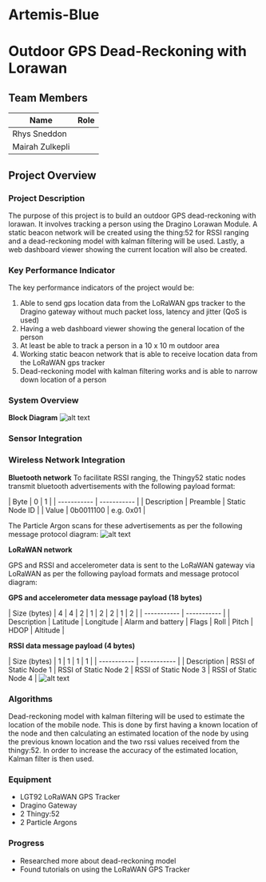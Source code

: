 # Artemis-Blue

# Outdoor GPS Dead-Reckoning with Lorawan

## Team Members

| Name | Role |
| ----------- | ----------- |
| Rhys Sneddon |  |
| Mairah Zulkepli |  |

## Project Overview
### Project Description
The purpose of this project is to build an outdoor GPS dead-reckoning with lorawan. It involves tracking a person using the Dragino Lorawan Module. A static beacon network will be created using the thing:52 for RSSI ranging and a dead-reckoning model with kalman filtering will be used. Lastly, a web dashboard viewer showing the current location will also be created. 

### Key Performance Indicator
The key performance indicators of the project would be:
1. Able to send gps location data from the LoRaWAN gps tracker to the Dragino gateway without much packet loss, latency and jitter (QoS is used)
2. Having a web dashboard viewer showing the general location of the person
3. At least be able to track a person in a 10 x 10 m outdoor area
4. Working static beacon network that is able to receive location data from the LoRaWAN gps tracker
5. Dead-reckoning model with kalman filtering works and is able to narrow down location of a person

### System Overview
**Block Diagram**
![alt text](image.jpg)

### Sensor Integration

### Wireless Network Integration
**Bluetooth network**
To facilitate RSSI ranging, the Thingy52 static nodes transmit bluetooth advertisements with the following payload format:

| Byte | 0 | 1 |
| ----------- | ----------- |
| Description | Preamble | Static Node ID |
| Value | 0b0011100 | e.g. 0x01 |

The Particle Argon scans for these advertisements as per the following message protocol diagram:
![alt text](image.jpg)

**LoRaWAN network**

GPS and RSSI and accelerometer data is sent to the LoRaWAN gateway via LoRaWAN as per the following payload formats and message protocol diagram:

**GPS and accelerometer data message payload (18 bytes)**

| Size (bytes) | 4 | 4 | 2 | 1 | 2 | 2 | 1 | 2 | 
| ----------- | ----------- |
| Description | Latitude | Longitude | Alarm and battery | Flags | Roll | Pitch | HDOP | Altitude |

**RSSI data message payload (4 bytes)**

| Size (bytes) | 1 | 1 | 1 | 1 |
| ----------- | ----------- |
| Description | RSSI of Static Node 1 | RSSI of Static Node 2 | RSSI of Static Node 3 | RSSI of Static Node 4 | 
![alt text](image.jpg)

### Algorithms
Dead-reckoning model with kalman filtering will be used to estimate the location of the mobile node. This is done by first having a known location of the node and then calculating an estimated location of the node by using the previous known location and the two rssi values received from the thingy:52. In order to increase the accuracy of the estimated location, Kalman filter is then used.

### Equipment
- LGT92 LoRaWAN GPS Tracker
- Dragino Gateway
- 2 Thingy:52
- 2 Particle Argons

### Progress
- Researched more about dead-reckoning model
- Found tutorials on using the LoRaWAN GPS Tracker
